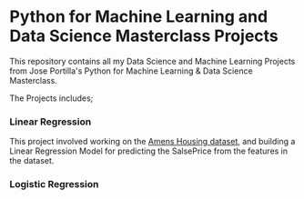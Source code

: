 # Python for Machine Learning and Data Science Masterclass Projects
This repository contains all my Data Science and Machine Learning Projects from Jose Portilla's Python  for Machine Learning &amp; Data Science Masterclass.

The Projects includes;

### Linear Regression
This project involved working on the <a href='http://jse.amstat.org/v19n3/decock.pdf'>Amens Housing dataset,</a> and building a Linear Regression Model for predicting the SalsePrice from the features in the dataset.
### Logistic Regression
